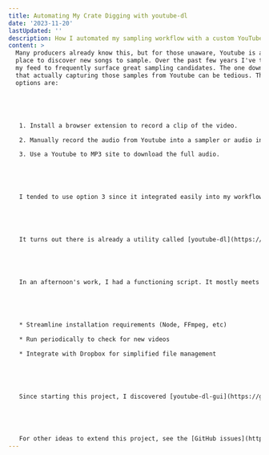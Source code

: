 ```yaml
---
title: Automating My Crate Digging with youtube-dl
date: '2023-11-20'
lastUpdated: ''
description: How I automated my sampling workflow with a custom YouTube downloader script
content: >
  Many producers already know this, but for those unaware, Youtube is an amazing
  place to discover new songs to sample. Over the past few years I've tailored
  my feed to frequently surface great sampling candidates. The one downside is
  that actually capturing those samples from Youtube can be tedious. The main
  options are:





   1. Install a browser extension to record a clip of the video.

   2. Manually record the audio from Youtube into a sampler or audio interface.

   3. Use a Youtube to MP3 site to download the full audio.





   I tended to use option 3 since it integrated easily into my workflow. However, I wondered - could this be automated? As a developer, I figured building a script to handle this would not be too complex. 





   It turns out there is already a utility called [youtube-dl](https://github.com/ytdl-org/youtube-dl) that downloads Youtube videos. I could have used it directly, but wanted to simplify the interface by wrapping it in a Node script. My goal was to easily download samples from specified playlists without worrying about command line options.





   In an afternoon's work, I had a functioning script. It mostly meets my needs, but there are areas for improvement:





   * Streamline installation requirements (Node, FFmpeg, etc) 

   * Run periodically to check for new videos

   * Integrate with Dropbox for simplified file management





   Since starting this project, I discovered [youtube-dl-gui](https://github.com/StefanLobbenmeier/youtube-dl-gui), an excellent cross-platform UI for youtube-dl. For my use case, its only missing feature is something similar to the `download-archive` option that the cli has, which ensures the utility only downloads videos that haven't already been downloaded. Still, for most people, I would recommend this app over questionable Youtube converter sites.





   For other ideas to extend this project, see the [GitHub issues](https://github.com/omawhite/node-youtube-crate-digger/issues). Contributions are also welcome! Please let me know in the comments if you have experience with youtube-dl or similar tools, or if you've built any custom automation for your creative workflow.
---
```

